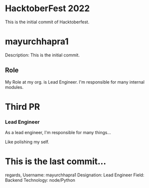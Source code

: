 # HacktoberFest 2022

This is the initial commit of Hacktoberfest.

# mayurchhapra1
Description:
  This is the initial commit.

## Role
My Role at my org. is Lead Engineer. I'm responsible for many internal modules.

# Third PR
###  Lead Engineer

As a lead engineer, I'm responsible for many things...

Like polishing my self.


# This is the last commit...

regards,
Username: mayurchhapra1
Designation: Lead Engineer
Field: Backend
Technology: node/Python